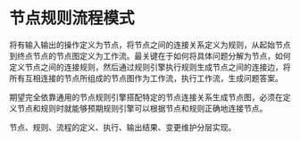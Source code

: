 # 节点规则流程模式

将有输入输出的操作定义为节点，将节点之间的连接关系定义为规则，从起始节点到终点节点的节点图定义为工作流。最关键在于如何将具体问题分解为节点，如何定义节点之间的连接规则，然后通过规则引擎执行规则生成节点之间的连接边，将所有互相连接的节点所组成的节点图作为工作流，执行工作流，生成问题答案。

期望完全依靠通用的节点规则引擎搭配特定的节点连接关系生成节点图，必须在定义节点和规则时就能够预期规则引擎可以根据节点和规则正确地连接节点。

节点、规则、流程的定义、执行、输出结果、变更维护分层实现。

